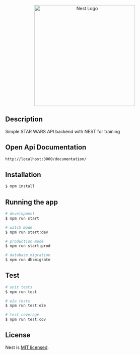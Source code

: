 <p align="center">
  <a href="http://nestjs.com/" target="blank"><img src="https://nestjs.com/img/logo_text.svg" width="320" alt="Nest Logo" /></a>
</p>

[circleci-image]: https://img.shields.io/circleci/build/github/nestjs/nest/master?token=abc123def456
[circleci-url]: https://circleci.com/gh/nestjs/nest

## Description

Simple STAR WARS API backend with NEST for training

## Open Api Documentation

```bash
http://localhost:3000/documentation/
```

## Installation

```bash
$ npm install
```

## Running the app

```bash
# development
$ npm run start

# watch mode
$ npm run start:dev

# production mode 
$ npm run start:prod

# database migration
$ npm run db:migrate
```

## Test

```bash
# unit tests
$ npm run test

# e2e tests
$ npm run test:e2e

# test coverage
$ npm run test:cov
```


## License

Nest is [MIT licensed](LICENSE).
